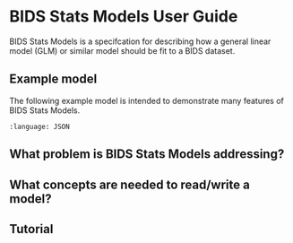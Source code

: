 # BIDS Stats Models User Guide

BIDS Stats Models is a specifcation for describing how a general linear model (GLM) or similar
model should be fit to a BIDS dataset.

## Example model

The following example model is intended to demonstrate many features of BIDS Stats Models.

```{literalinclude} examples/model-example_smdl.json
:language: JSON
```

## What problem is BIDS Stats Models addressing?

## What concepts are needed to read/write a model?

## Tutorial
